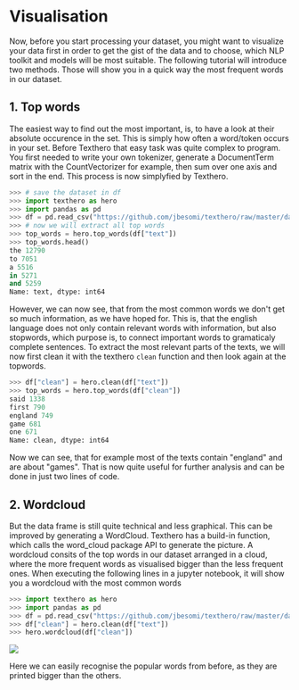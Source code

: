 # Visualisation

Now, before you start processing your dataset, you might want to visualize your data first in order to get the gist of the data and to choose, which NLP toolkit and models will be most suitable. The following tutorial will introduce two methods. Those will show you in a quick way the most frequent words in our dataset.

## 1. Top words


The easiest way to find out the most important, is, to have a look at
their absolute occurence in the set. This is simply how often a word/token occurs in your set. Before Texthero that easy task was quite complex to program. You first needed to write your own tokenizer, generate a DocumentTerm matrix with the CountVectorizer for example, then sum over one axis and sort in the end. This process is now simplyfied by Texthero.

```python
>>> # save the dataset in df
>>> import texthero as hero
>>> import pandas as pd
>>> df = pd.read_csv("https://github.com/jbesomi/texthero/raw/master/dataset/bbcsport.csv")
>>> # now we will extract all top words
>>> top_words = hero.top_words(df["text"])
>>> top_words.head()
the 12790
to 7051
a 5516
in 5271
and 5259
Name: text, dtype: int64
```

However, we can now see, that from the most common words we don't get so much information, as we have hoped for. This is, that the english language does not only contain relevant words with information, but also stopwords, which purpose is, to connect important words to gramaticaly complete sentences. To extract the most relevant parts of the texts, we will now first clean it with the texthero `clean` function and then look again at the topwords.

```python
>>> df["clean"] = hero.clean(df["text"])
>>> top_words = hero.top_words(df["clean"])
said 1338
first 790
england 749
game 681
one 671
Name: clean, dtype: int64
```

Now we can see, that for example most of the texts contain "england" and are about "games". That is now quite useful for further analysis and can be done in just two lines of code.

## 2. Wordcloud

But the data frame is still quite technical and less graphical. This can be improved by generating a WordCloud. Texthero has a build-in function, which calls the word_cloud package API to generate the picture. A wordcloud consits of the top words in our dataset arranged in a cloud, where the more frequent words as visualised bigger than the less frequent ones. When executing the following lines in a jupyter notebook, it will show you a wordcloud with the most common words
```python
>>> import texthero as hero
>>> import pandas as pd
>>> df = pd.read_csv("https://github.com/jbesomi/texthero/raw/master/dataset/bbcsport.csv")
>>> df["clean"] = hero.clean(df["text"])
>>> hero.wordcloud(df["clean"])
```

![](/img/wordcloud.png)

Here we can easily recognise the popular words from before, as they are printed bigger than the others.
